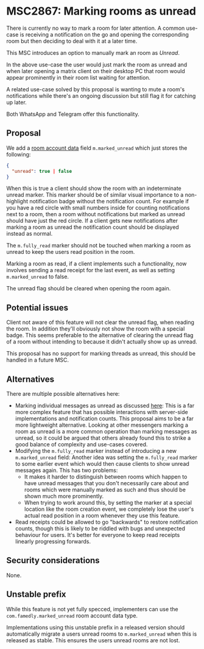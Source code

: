 # MSC2867: Marking rooms as unread

There is currently no way to mark a room for later attention. A common use-case is receiving a 
notification on the go and opening the corresponding room but then deciding to deal with it at a later time.

This MSC introduces an option to manually mark an room as *Unread*.

In the above use-case the user would just mark the room as unread and when later opening a matrix
client on their desktop PC that room would appear prominently in their room list waiting for attention.

A related use-case solved by this proposal is wanting to mute a room's notifications while there's an
ongoing discussion but still flag it for catching up later.

Both WhatsApp and Telegram offer this functionality.

## Proposal

We add a [room account data](https://matrix.org/docs/spec/client_server/r0.6.1#put-matrix-client-r0-user-userid-rooms-roomid-account-data-type) 
field `m.marked_unread` which just stores the following:

```json
{
  "unread": true | false
}
```

When this is true a client should show the room with an indeterminate unread marker. This marker should
be of similar visual importance to a non-highlight notification badge without the notification count. For example if 
you have a red circle with small numbers inside for counting notifications next to a room, then a room 
without notifications but marked as unread should have just the red circle. If a client gets new 
notifications after marking a room as unread the notification count should be displayed instead as normal.

The `m.fully_read` marker should not be touched when marking a room as unread to keep the users read position 
in the room.

Marking a room as read, if a client implements such a functionality, now involves sending a read receipt for the last 
event, as well as setting `m.marked_unread` to false.

The unread flag should be cleared when opening the room again.

## Potential issues

Client not aware of this feature will not clear the unread flag, when reading the room. In addition they'll obviously 
not show the room with a special badge. This seems preferable to the alternative of clearing the unread flag of a room
without intending to because it didn't actually show up as unread.

This proposal has no support for marking threads as unread, this should be handled in a future MSC.

## Alternatives

There are multiple possible alternatives here:

* Marking individual messages as unread as discussed [here](https://github.com/matrix-org/matrix-doc/issues/2506):
  This is a far more complex feature that has possible interactions with server-side implementations and notification
  counts. This proposal aims to be a far more lightweight alternative. Looking at other messengers marking a room as 
  unread is a more common operation than marking messages as unread, so it could be argued that others already found 
  this to strike a good balance of complexity and use-cases covered.
* Modifying the `m.fully_read` marker instead of introducing a new `m.marked_unread` field:
  Another idea was setting the `m.fully_read` marker to some earlier event which would then cause clients to show 
  unread messages again. This has two problems:
    * It makes it harder to distinguish between rooms which happen to have unread messages that you don't necessarily 
      care about and rooms which were manually marked as such and thus should be shown much more prominently.
    * When trying to work around this, by setting the marker at a special location like the room creation event, we completely
      lose the user's actual read position in a room whenever they use this feature.
* Read receipts could be allowed to go "backwards" to restore notification
  counts, though this is likely to be riddled with bugs and unexpected
  behaviour for users. It's better for everyone to keep read receipts linearly
  progressing forwards.

## Security considerations

None.

## Unstable prefix

While this feature is not yet fully specced, implementers can use the `com.famedly.marked_unread` room 
account data type.

Implementations using this unstable prefix in a released version should automatically migrate 
a users unread rooms to `m.marked_unread` when this is released as stable.
This ensures the users unread rooms are not lost.
